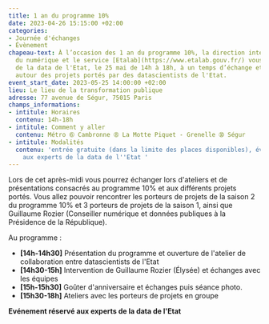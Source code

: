 ```yaml
---
title: 1 an du programme 10%
date: 2023-04-26 15:15:00 +02:00
categories:
- Journée d'échanges
- Évènement
chapeau-text: À l’occasion des 1 an du programme 10%, la direction interministérielle
  du numérique et le service [Etalab](https://www.etalab.gouv.fr/) vous convie, experts
  de la data de l'Etat, le 25 mai de 14h à 18h, à un temps d’échange et de rencontre
  autour des projets portés par des datascientists de l'Etat.
event_start_date: 2023-05-25 14:00:00 +02:00
lieu: Le lieu de la transformation publique
adresse: 77 avenue de Ségur, 75015 Paris
champs_informations:
- intitule: Horaires
  contenu: 14h-18h
- intitule: Comment y aller
  contenu: Métro ➅ Cambronne ➇ La Motte Piquet - Grenelle ➉ Ségur
- intitule: Modalités
  contenu: 'entrée gratuite (dans la limite des places disponibles), événement réservé
    aux experts de la data de l''Etat '
---
```


Lors de cet après-midi vous pourrez échanger lors d'ateliers et de présentations consacrés au programme 10% et aux différents projets portés. Vous allez pouvoir rencontrer les porteurs de projets de la saison 2 du programme 10% et 3 porteurs de projets de la saison 1, ainsi que Guillaume Rozier (Conseiller numérique et données publiques à la Présidence de la République).

Au programme :
* **[14h-14h30]** Présentation du programme et ouverture de l'atelier de collaboration entre datascientists de l'Etat
* **[14h30-15h]** Intervention de Guillaume Rozier (Élysée) et échanges avec les équipes
* **[15h-15h30]** Goûter d'anniversaire et échanges puis séance photo.
* **[15h30-18h]** Ateliers avec les porteurs de projets en groupe


**Evénement réservé aux experts de la data de l'Etat** 